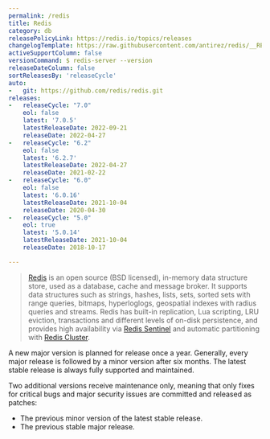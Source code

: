 ```yaml
---
permalink: /redis
title: Redis
category: db
releasePolicyLink: https://redis.io/topics/releases
changelogTemplate: https://raw.githubusercontent.com/antirez/redis/__RELEASE_CYCLE__/00-RELEASENOTES
activeSupportColumn: false
versionCommand: $ redis-server --version
releaseDateColumn: false
sortReleasesBy: 'releaseCycle'
auto:
-   git: https://github.com/redis/redis.git
releases:
-   releaseCycle: "7.0"
    eol: false
    latest: '7.0.5'
    latestReleaseDate: 2022-09-21
    releaseDate: 2022-04-27
-   releaseCycle: "6.2"
    eol: false
    latest: '6.2.7'
    latestReleaseDate: 2022-04-27
    releaseDate: 2021-02-22
-   releaseCycle: "6.0"
    eol: false
    latest: '6.0.16'
    latestReleaseDate: 2021-10-04
    releaseDate: 2020-04-30
-   releaseCycle: "5.0"
    eol: true
    latest: '5.0.14'
    latestReleaseDate: 2021-10-04
    releaseDate: 2018-10-17

---
```


> [Redis](https://redis.io/) is an open source (BSD licensed), in-memory data structure store, used as a database, cache and message broker. It supports data structures such as strings, hashes, lists, sets, sorted sets with range queries, bitmaps, hyperloglogs, geospatial indexes with radius queries and streams. Redis has built-in replication, Lua scripting, LRU eviction, transactions and different levels of on-disk persistence, and provides high availability via [Redis Sentinel](https://redis.io/topics/sentinel) and automatic partitioning with [Redis Cluster](https://docs.redislabs.com/latest/rc/concepts/clustering/).


A new major version is planned for release once a year. Generally, every major release is followed by a minor version after six months. The latest stable release is always fully supported and maintained.

Two additional versions receive maintenance only, meaning that only fixes for critical bugs and major security issues are committed and released as patches:

- The previous minor version of the latest stable release.
- The previous stable major release.
